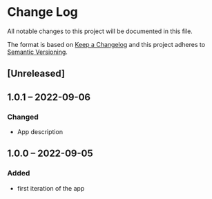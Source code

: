 # Change Log
All notable changes to this project will be documented in this file.

The format is based on [Keep a Changelog](http://keepachangelog.com/)
and this project adheres to [Semantic Versioning](http://semver.org/).

## [Unreleased]

## 1.0.1 – 2022-09-06
### Changed
- App description

## 1.0.0 – 2022-09-05
### Added
- first iteration of the app
